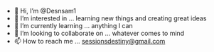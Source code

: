 - 👋 Hi, I’m @Desnsam1
- 👀 I’m interested in ... learning new things and creating great ideas
- 🌱 I’m currently learning ... anything I can
- 💞️ I’m looking to collaborate on ... whatever comes to mind 
- 📫 How to reach me ... sessionsdestiny@gmail.com

<!---
Desnsam1/Desnsam1 is a ✨ special ✨ repository because its `README.md` (this file) appears on your GitHub profile.
You can click the Preview link to take a look at your changes.
--->

